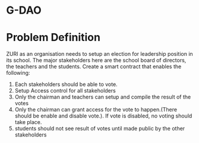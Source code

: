 # G-DAO

# Problem Definition

ZURI as an organisation needs to setup an election for leadership position in its school. The major stakeholders here are the school board of directors, the teachers and the students. Create a smart contract that enables the following:
 1. Each stakeholders should be able to vote.
 2. Setup Access control for all stakeholders
 3. Only the chairman and teachers can setup and compile the result of the votes
 4. Only the chairman can grant access for the vote to happen.(There should be enable and disable vote.). If vote is disabled, no voting should take place.
 5. students should not see result of votes until made public by the other stakeholders
